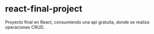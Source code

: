 # react-final-project
Proyecto final en React, consumiendo una api gratuita, donde se realiza operaciones CRUD.
